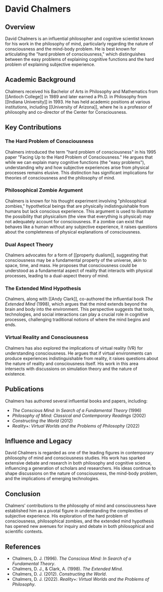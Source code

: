 
# David Chalmers

## Overview
David Chalmers is an influential philosopher and cognitive scientist known for his work in the philosophy of mind, particularly regarding the nature of consciousness and the mind-body problem. He is best known for articulating the "hard problem of consciousness," which distinguishes between the easy problems of explaining cognitive functions and the hard problem of explaining subjective experience.

## Academic Background
Chalmers received his Bachelor of Arts in Philosophy and Mathematics from [[Antioch College]] in 1989 and later earned a Ph.D. in Philosophy from [[Indiana University]] in 1993. He has held academic positions at various institutions, including [[University of Arizona]], where he is a professor of philosophy and co-director of the Center for Consciousness.

## Key Contributions

### The Hard Problem of Consciousness
Chalmers introduced the term "hard problem of consciousness" in his 1995 paper "Facing Up to the Hard Problem of Consciousness." He argues that while we can explain many cognitive functions (the "easy problems"), understanding why and how subjective experiences arise from physical processes remains elusive. This distinction has significant implications for theories of consciousness and the philosophy of mind.

### Philosophical Zombie Argument
Chalmers is known for his thought experiment involving "philosophical zombies," hypothetical beings that are physically indistinguishable from humans but lack conscious experience. This argument is used to illustrate the possibility that physicalism (the view that everything is physical) may not adequately account for consciousness. If a zombie can exist that behaves like a human without any subjective experience, it raises questions about the completeness of physical explanations of consciousness.

### Dual Aspect Theory
Chalmers advocates for a form of [[property dualism]], suggesting that consciousness may be a fundamental property of the universe, akin to space, time, and mass. He proposes that consciousness could be understood as a fundamental aspect of reality that interacts with physical processes, leading to a dual-aspect theory of mind.

### The Extended Mind Hypothesis
Chalmers, along with [[Andy Clark]], co-authored the influential book *The Extended Mind* (1998), which argues that the mind extends beyond the brain and body into the environment. This perspective suggests that tools, technologies, and social interactions can play a crucial role in cognitive processes, challenging traditional notions of where the mind begins and ends.

### Virtual Reality and Consciousness
Chalmers has also explored the implications of virtual reality (VR) for understanding consciousness. He argues that if virtual environments can produce experiences indistinguishable from reality, it raises questions about the nature of reality and consciousness itself. His work in this area intersects with discussions on simulation theory and the nature of existence.

## Publications
Chalmers has authored several influential books and papers, including:
- *The Conscious Mind: In Search of a Fundamental Theory* (1996)
- *Philosophy of Mind: Classical and Contemporary Readings* (2002)
- *Constructing the World* (2012)
- *Reality+: Virtual Worlds and the Problems of Philosophy* (2022)

## Influence and Legacy
David Chalmers is regarded as one of the leading figures in contemporary philosophy of mind and consciousness studies. His work has sparked extensive debate and research in both philosophy and cognitive science, influencing a generation of scholars and researchers. His ideas continue to shape discussions on the nature of consciousness, the mind-body problem, and the implications of emerging technologies.

## Conclusion
Chalmers' contributions to the philosophy of mind and consciousness have established him as a pivotal figure in understanding the complexities of subjective experience. His exploration of the hard problem of consciousness, philosophical zombies, and the extended mind hypothesis has opened new avenues for inquiry and debate in both philosophical and scientific contexts.

## References
- Chalmers, D. J. (1996). *The Conscious Mind: In Search of a Fundamental Theory*.
- Chalmers, D. J., & Clark, A. (1998). *The Extended Mind*.
- Chalmers, D. J. (2012). *Constructing the World*.
- Chalmers, D. J. (2022). *Reality+: Virtual Worlds and the Problems of Philosophy*.

